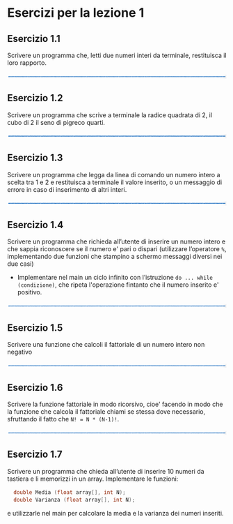 # Esercizi per la lezione 1

## Esercizio 1.1 

Scrivere un programma che, letti due numeri interi da terminale, restituisca il loro rapporto.

![linea](immagini/linea.png)

## Esercizio 1.2

Scrivere un programma che scrive a terminale la radice quadrata di 2, il cubo di 2 il seno di pigreco quarti.

![linea](immagini/linea.png)

## Esercizio 1.3

Scrivere un programma che legga da linea di comando un numero intero a scelta tra 1 e 2
e restituisca a terminale il valore inserito, 
o un messaggio di errore in caso di inserimento di altri interi.

![linea](immagini/linea.png)

## Esercizio 1.4 

Scrivere un programma che richieda all’utente di inserire un numero intero 
e che sappia riconoscere se il numero e' pari o dispari 
(utilizzare l’operatore ```%```, 
implementando due funzioni che stampino a schermo messaggi diversi nei due casi)
  * Implementare nel main un ciclo infinito con l’istruzione ```do ... while (condizione)```,
    che ripeta l'operazione fintanto che il numero inserito e' positivo.

![linea](immagini/linea.png)

## Esercizio 1.5 

Scrivere una funzione che calcoli il fattoriale di un numero intero non negativo

![linea](immagini/linea.png)

## Esercizio 1.6

Scrivere la funzione fattoriale in modo ricorsivo, 
cioe' facendo in modo che la funzione che calcola il fattoriale chiami se stessa
dove necessario, sfruttando il fatto che ```N! = N * (N-1)!```.

![linea](immagini/linea.png)

## Esercizio 1.7

Scrivere un programma che chieda all’utente di inserire 10 numeri da tastiera 
e li memorizzi in un array.
Implementare le funzioni:
```cpp
  double Media (float array[], int N);
  double Varianza (float array[], int N);
```  
e utilizzarle nel main per calcolare la media e la varianza dei numeri inseriti.

